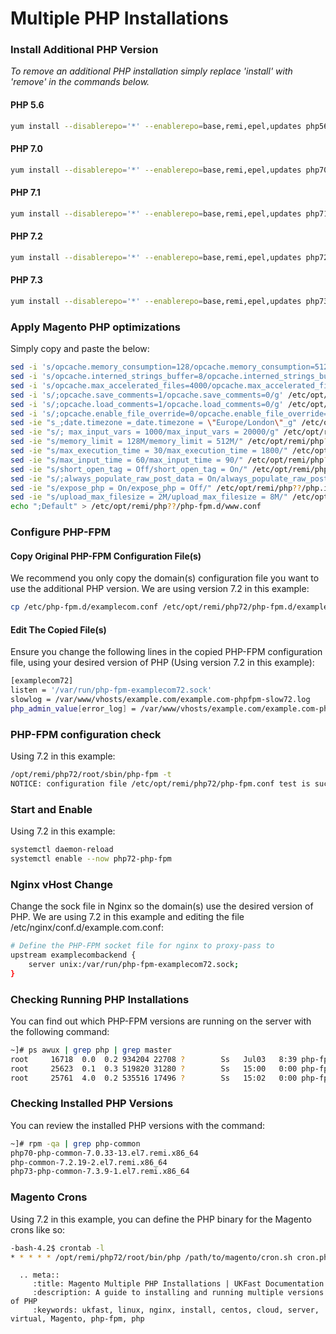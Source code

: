 # Multiple PHP Installations

### Install Additional PHP Version

*To remove an additional PHP installation simply replace 'install' with 'remove' in the commands below.*

#### PHP 5.6
```bash
yum install --disablerepo='*' --enablerepo=base,remi,epel,updates php56-php php56-php-mcrypt php56-php-pdo php56-php-mysqlnd php56-php-opcache php56-php-xml php56-php-gd php56-php-devel php56-php-mysql php56-php-intl php56-php-mbstring php56-php-bcmath php56-php-json php56-php-iconv php56-php-pecl-redis php56-php-fpm php56-php-zip php56-php-soap
```

#### PHP 7.0
```bash
yum install --disablerepo='*' --enablerepo=base,remi,epel,updates php70-php php70-php-mcrypt php70-php-pdo php70-php-mysqlnd php70-php-opcache php70-php-xml php70-php-gd php70-php-devel php70-php-mysql php70-php-intl php70-php-mbstring php70-php-bcmath php70-php-json php70-php-iconv php70-php-pecl-redis php70-php-fpm php70-php-zip php70-php-soap
```

#### PHP 7.1
```bash
yum install --disablerepo='*' --enablerepo=base,remi,epel,updates php71-php php71-php-mcrypt php71-php-pdo php71-php-mysqlnd php71-php-opcache php71-php-xml php71-php-gd php71-php-devel php71-php-mysql php71-php-intl php71-php-mbstring php71-php-bcmath php71-php-json php71-php-iconv php71-php-pecl-redis php71-php-fpm php71-php-zip php71-php-soap
```

#### PHP 7.2
```bash
yum install --disablerepo='*' --enablerepo=base,remi,epel,updates php72-php php72-php-pecl-mcrypt php72-php-pdo php72-php-mysqlnd php72-php-opcache php72-php-xml php72-php-gd php72-php-devel php72-php-mysql php72-php-intl php72-php-mbstring php72-php-bcmath php72-php-json php72-php-iconv php72-php-pecl-redis php72-php-fpm php72-php-zip php72-php-soap
```

#### PHP 7.3
```bash
yum install --disablerepo='*' --enablerepo=base,remi,epel,updates php73-php php73-php-pecl-mcrypt php73-php-pdo php73-php-mysqlnd php73-php-opcache php73-php-xml php73-php-gd php73-php-devel php73-php-mysql php73-php-intl php73-php-mbstring php73-php-bcmath php73-php-json php73-php-iconv php73-php-pecl-redis php73-php-fpm php73-php-zip php73-php-soap
```

### Apply Magento PHP optimizations
Simply copy and paste the below:
```bash
sed -i 's/opcache.memory_consumption=128/opcache.memory_consumption=512/g' /etc/opt/remi/php??/php.d/*opcache.ini
sed -i 's/opcache.interned_strings_buffer=8/opcache.interned_strings_buffer=12/g' /etc/opt/remi/php??/php.d/*opcache.ini
sed -i 's/opcache.max_accelerated_files=4000/opcache.max_accelerated_files=60000/g' /etc/opt/remi/php??/php.d/*opcache.ini
sed -i 's/;opcache.save_comments=1/opcache.save_comments=0/g' /etc/opt/remi/php??/php.d/*opcache.ini
sed -i 's/;opcache.load_comments=1/opcache.load_comments=0/g' /etc/opt/remi/php??/php.d/*opcache.ini
sed -i 's/;opcache.enable_file_override=0/opcache.enable_file_override=1/g' /etc/opt/remi/php??/php.d/*opcache.ini
sed -ie "s_;date.timezone =_date.timezone = \"Europe/London\"_g" /etc/opt/remi/php??/php.ini
sed -ie "s/; max_input_vars = 1000/max_input_vars = 20000/g" /etc/opt/remi/php??/php.ini
sed -ie "s/memory_limit = 128M/memory_limit = 512M/" /etc/opt/remi/php??/php.ini
sed -ie "s/max_execution_time = 30/max_execution_time = 1800/" /etc/opt/remi/php??/php.ini
sed -ie "s/max_input_time = 60/max_input_time = 90/" /etc/opt/remi/php??/php.ini
sed -ie "s/short_open_tag = Off/short_open_tag = On/" /etc/opt/remi/php??/php.ini
sed -ie "s/;always_populate_raw_post_data = On/always_populate_raw_post_data = -1/" /etc/opt/remi/php??/php.ini
sed -ie "s/expose_php = On/expose_php = Off/" /etc/opt/remi/php??/php.ini
sed -ie "s/upload_max_filesize = 2M/upload_max_filesize = 8M/" /etc/opt/remi/php??/php.ini
echo ";Default" > /etc/opt/remi/php??/php-fpm.d/www.conf
```

### Configure PHP-FPM

#### Copy Original PHP-FPM Configuration File(s)
We recommend you only copy the domain(s) configuration file you want to use the additional PHP version. We are using version 7.2 in this example:
```bash
cp /etc/php-fpm.d/examplecom.conf /etc/opt/remi/php72/php-fpm.d/examplecom.conf
```
#### Edit The Copied File(s) 
Ensure you change the following lines in the copied PHP-FPM configuration file, using your desired version of PHP (Using version 7.2 in this example):

```bash
[examplecom72]
listen = '/var/run/php-fpm-examplecom72.sock'
slowlog = /var/www/vhosts/example.com/example.com-phpfpm-slow72.log
php_admin_value[error_log] = /var/www/vhosts/example.com/example.com-phpfpm-error72.log
```

### PHP-FPM configuration check
Using 7.2 in this example:
```bash
/opt/remi/php72/root/sbin/php-fpm -t
NOTICE: configuration file /etc/opt/remi/php72/php-fpm.conf test is successful
```

### Start and Enable
Using 7.2 in this example:
```bash
systemctl daemon-reload
systemctl enable --now php72-php-fpm
```

### Nginx vHost Change
Change the sock file in Nginx so the domain(s) use the desired version of PHP. We are using 7.2 in this example and editing the file /etc/nginx/conf.d/example.com.conf:

```bash
# Define the PHP-FPM socket file for nginx to proxy-pass to
upstream examplecombackend {
    server unix:/var/run/php-fpm-examplecom72.sock;
}
```

### Checking Running PHP Installations
You can find out which PHP-FPM versions are running on the server with the following command:
```bash
~]# ps awux | grep php | grep master
root     16718  0.0  0.2 934204 22708 ?        Ss   Jul03   8:39 php-fpm: master process (/etc/php-fpm.conf)
root     25623  0.1  0.3 519820 31280 ?        Ss   15:00   0:00 php-fpm: master process (/etc/opt/remi/php70/php-fpm.conf)
root     25761  4.0  0.2 535516 17496 ?        Ss   15:02   0:00 php-fpm: master process (/etc/opt/remi/php73/php-fpm.conf)
```

### Checking Installed PHP Versions
You can review the installed PHP versions with the command:
```bash
~]# rpm -qa | grep php-common
php70-php-common-7.0.33-13.el7.remi.x86_64
php-common-7.2.19-2.el7.remi.x86_64
php73-php-common-7.3.9-1.el7.remi.x86_64
```

### Magento Crons
Using 7.2 in this example, you can define the PHP binary for the Magento crons like so:
```bash
-bash-4.2$ crontab -l
* * * * * /opt/remi/php72/root/bin/php /path/to/magento/cron.sh cron.php -mdefault
```

```eval_rst
  .. meta::
     :title: Magento Multiple PHP Installations | UKFast Documentation
     :description: A guide to installing and running multiple versions of PHP
     :keywords: ukfast, linux, nginx, install, centos, cloud, server, virtual, Magento, php-fpm, php
